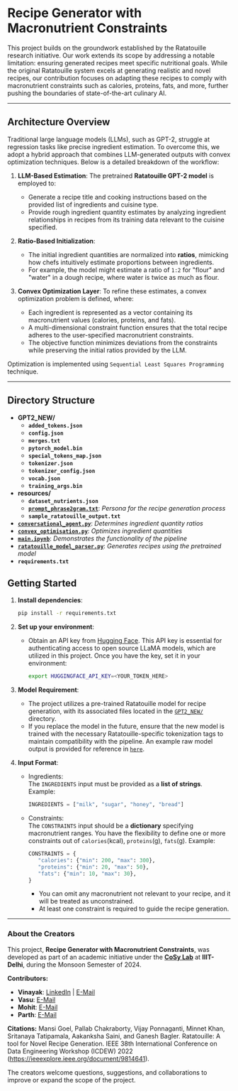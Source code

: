 
# Recipe Generator with Macronutrient Constraints

This project builds on the groundwork established by the Ratatouille research initiative. Our work extends its scope by addressing a notable limitation: ensuring generated recipes meet specific nutritional goals. While the original Ratatouille system excels at generating realistic and novel recipes, our contribution focuses on adapting these recipes to comply with macronutrient constraints such as calories, proteins, fats, and more, further pushing the boundaries of state-of-the-art culinary AI.

---

## Architecture Overview

 Traditional large language models (LLMs), such as GPT-2, struggle at regression tasks like precise ingredient estimation. To overcome this, we adopt a hybrid approach that combines LLM-generated outputs with convex optimization techniques. Below is a detailed breakdown of the workflow:

   1. **LLM-Based Estimation**: The pretrained **Ratatouille GPT-2 model** is employed to:
      - Generate a recipe title and cooking instructions based on the provided list of ingredients and cuisine type.
      - Provide rough ingredient quantity estimates by analyzing ingredient relationships in recipes from its training data relevant to the cuisine specified.

   2. **Ratio-Based Initialization**:
      - The initial ingredient quantities are normalized into **ratios**, mimicking how chefs intuitively estimate proportions between ingredients.  
      - For example, the model might estimate a ratio of `1:2` for "flour" and "water" in a dough recipe, where water is twice as much as flour.

   3. **Convex Optimization Layer**: To refine these estimates, a convex optimization problem is defined, where:
      - Each ingredient is represented as a vector containing its macronutrient values (calories, proteins, and fats).
      - A multi-dimensional constraint function ensures that the total recipe adheres to the user-specified macronutrient constraints.
      - The objective function minimizes deviations from the constraints while preserving the initial ratios provided by the LLM.

   Optimization is implemented using `Sequential Least Squares Programming` technique.


---

## Directory Structure

- **GPT2_NEW/**
  - **`added_tokens.json`**
  - **`config.json`**
  - **`merges.txt`**
  - **`pytorch_model.bin`**
  - **`special_tokens_map.json`**
  - **`tokenizer.json`**
  - **`tokenizer_config.json`**
  - **`vocab.json`**
  - **`training_args.bin`**
- **resources/**
  - **`dataset_nutrients.json`**
  - [**`prompt_phrase2gram.txt`**](./resources/prompt_phrase2gram.txt): *Persona for the recipe generation process*
  - **`sample_ratatouille_output.txt`**
- [**`conversational_agent.py`**](conversational_agent.py): *Determines ingredient quantity ratios*
- [**`convex_optimisation.py`**](convex_optimisation.py): *Optimizes ingredient quantities*
- [**`main.ipynb`**](main.ipynb): *Demonstrates the functionality of the pipeline*
- [**`ratatouille_model_parser.py`**](ratatouille_model_parser.py): *Generates recipes using the pretrained model*
- **`requirements.txt`**


## Getting Started

1. **Install dependencies**:
   ```bash
   pip install -r requirements.txt
   ```
2. **Set up your environment**:
   - Obtain an API key from [Hugging Face](https://huggingface.co/). This API key is essential for authenticating access to open source LLaMA models, which are utilized in this project. Once you have the key, set it in your environment:
     ```bash
     export HUGGINGFACE_API_KEY=<YOUR_TOKEN_HERE>
     ```

3. **Model Requirement**:
   - The project utilizes a pre-trained Ratatouille model for recipe generation, with its associated files located in the [`GPT2_NEW/`](GPT2_NEW/) directory.
   - If you replace the model in the future, ensure that the new model is trained with the necessary Ratatouille-specific tokenization tags to maintain compatibility with the pipeline. An example raw model output is provided for reference in [`here`](./resources/sample_ratatouille_ouptut.txt).

4. **Input Format**:
   - Ingredients:  
   The `INGREDIENTS` input must be provided as a **list of strings**. 
   Example:  
      ```python
      INGREDIENTS = ["milk", "sugar", "honey", "bread"]
      ```
   - Constraints:  
   The `CONSTRAINTS` input should be a **dictionary** specifying macronutrient ranges. You have the flexibility to define one or more constraints out of `calories`(kcal), `proteins`(g), `fats`(g). Example:  
      ```python
      CONSTRAINTS = {
         "calories": {"min": 200, "max": 300},
         "proteins": {"min": 20, "max": 50},
         "fats": {"min": 10, "max": 30},
      }
      ```
      - You can omit any macronutrient not relevant to your recipe, and it will be treated as unconstrained.  
      - At least one constraint is required to guide the recipe generation.

---

### About the Creators

This project, **Recipe Generator with Macronutrient Constraints**, was developed as part of an academic initiative under the [**CoSy Lab**](https://cosylab.iiitd.edu.in/) at **IIIT-Delhi**, during the Monsoon Semester of 2024.

**Contributors:**
- **Vinayak**: [LinkedIn](www.linkedin.com/in/kayaniv) | [E-Mail](vinayak21574@iiitd.ac.in)  
- **Vasu**: [E-Mail](vasu21573@iiitd.ac.in)
- **Mohit**: [E-Mail](mohit21542@iiitd.ac.in)
- **Parth**: [E-Mail](parth21548@iiitd.ac.in)

**Citations:**
Mansi Goel, Pallab Chakraborty, Vijay Ponnaganti, Minnet Khan, Sritanaya Tatipamala, Aakanksha Saini, and Ganesh Bagler. Ratatouille: A tool for Novel Recipe Generation. IEEE 38th International Conference on Data Engineering Workshop (ICDEW) 2022 (https://ieeexplore.ieee.org/document/9814641).

The creators welcome questions, suggestions, and collaborations to improve or expand the scope of the project.
